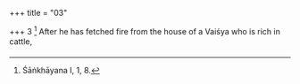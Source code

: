 +++
title = "03"

+++
3 [^3]  After he has fetched fire from the house of a Vaiśya who is rich in cattle,


[^3]:  Śāṅkhāyana I, 1, 8.
